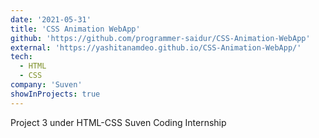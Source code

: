 ```yaml
---
date: '2021-05-31'
title: 'CSS Animation WebApp'
github: 'https://github.com/programmer-saidur/CSS-Animation-WebApp'
external: 'https://yashitanamdeo.github.io/CSS-Animation-WebApp/'
tech:
  - HTML
  - CSS
company: 'Suven'
showInProjects: true
---
```


Project 3 under HTML-CSS Suven Coding Internship
